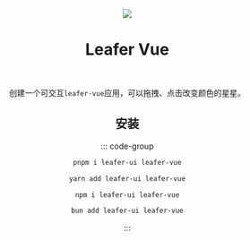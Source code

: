 <div align="center" class="image-container">
  <div class="image-bg" />
  <img class="h-150px" src="/logo.png" />
</div>

<h1 align="center">Leafer Vue</h1>

<br />

创建一个可交互`leafer-vue`应用，可以拖拽、点击改变颜色的星星。
<MoreStart />

## 安装

::: code-group

```bash [pnpm]
pnpm i leafer-ui leafer-vue
```

```bash [yarn]
yarn add leafer-ui leafer-vue
```

```bash [npm]
npm i leafer-ui leafer-vue
```

```bash [bun]
bun add leafer-ui leafer-vue
```

:::
